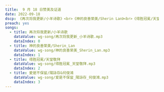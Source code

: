 ```yaml
---
title:  9 月 18 日赞美及证道
date: 2022-09-18
dscp: 《再次将我更新/小羊诗歌》<br>《神的良善荣美/Sherin Lan》<br>《得胜冠冕/天堂敬拜》<br>《愛是不保留/陽詠存&何俊鴻》
preach: yes
songs:
  - title: 再次将我更新/小羊诗歌
    dataValue: wg-song/再次将我更新_小羊诗歌.mp3
    dataIndex: 0
  - title: 神的良善荣美/Sherin_Lan
    dataValue: wg-song/神的良善荣美_Sherin_Lan.mp3
    dataIndex: 1
  - title: 得胜冠冕/天堂敬拜
    dataValue: wg-song/得胜冠冕_天堂敬拜.mp3
    dataIndex: 2
  - title: 愛是不保留/陽詠存&何俊鴻
    dataValue: wg-song/爱是不保留_陽詠存_何俊鴻.mp3
    dataIndex: 3
---
```




